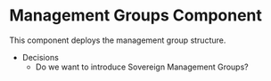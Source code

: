 # Management Groups Component

This component deploys the management group structure.


- Decisions
    - Do we want to introduce Sovereign Management Groups?
